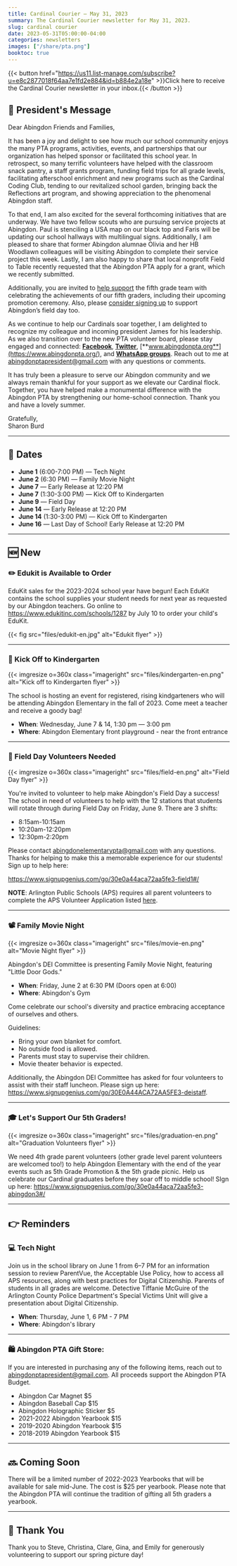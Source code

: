 ```yaml
---
title: Cardinal Courier — May 31, 2023
summary: The Cardinal Courier newsletter for May 31, 2023.
slug: cardinal courier
date: 2023-05-31T05:00:00-04:00
categories: newsletters
images: ["/share/pta.png"]
booktoc: true
---
```


{{< button href="https://us11.list-manage.com/subscribe?u=e8c2877018f64aa7e1fd2e884&id=b884e2a18e" >}}Click here to receive the Cardinal Courier newsletter in your inbox.{{< /button >}}

## 📝 President's Message

Dear Abingdon Friends and Families,

It has been a joy and delight to see how much our school community enjoys the many PTA programs, activities, events, and partnerships that our organization has helped sponsor or facilitated this school year. In retrospect, so many terrific volunteers have helped with the classroom snack pantry, a staff grants program, funding field trips for all grade levels, facilitating afterschool enrichment and new programs such as the Cardinal Coding Club, tending to our revitalized school garden, bringing back the Reflections art program, and showing appreciation to the phenomenal Abingdon staff.

To that end, I am also excited for the several forthcoming initiatives that are underway. We have two fellow scouts who are pursuing service projects at Abingdon. Paul is stenciling a USA map on our black top and Faris will be updating our school hallways with multilingual signs. Additionally, I am pleased to share that former Abingdon alumnae Olivia and her HB Woodlawn colleagues will be visiting Abingdon to complete their service project this week. Lastly, I am also happy to share that local nonprofit Field to Table recently requested that the Abingdon PTA apply for a grant, which we recently submitted. 

Additionally, you are invited to [help support](https://www.signupgenius.com/go/30e0a44aca72aa5fe3-abingdon3#/) the fifth grade team with celebrating the achievements of our fifth graders, including their upcoming promotion ceremony. Also, please [consider signing up](https://www.signupgenius.com/go/30e0a44aca72aa5fe3-field1#/) to support Abingdon’s field day too.

As we continue to help our Cardinals soar together, I am delighted to recognize my colleague and  incoming president James for his leadership. As we also transition over to the new PTA volunteer board, please stay engaged and connected:  [**Facebook**](https://www.facebook.com/AbingdonElementaryPTA), [**Twitter**](https://twitter.com/AbingdonPTA), [**www.abingdonpta.org**](https://www.abingdonpta.org/), and [**WhatsApp groups**](https://www.abingdonpta.org/whatsapp/). Reach out to me at abingdonptapresident@gmail.com with any questions or comments. 

It has truly been a pleasure to serve our Abingdon community and we always remain thankful for your support as we elevate our Cardinal flock. Together, you have helped make a monumental difference with the Abingdon PTA by strengthening our home-school connection. Thank you and have a lovely summer.

Gratefully,  
Sharon Burd

---

## 📅 Dates

- **June 1** (6:00-7:00 PM) — Tech Night
- **June 2** (6:30 PM) — Family Movie Night
- **June 7** — Early Release at 12:20 PM
- **June 7** (1:30-3:00 PM) — Kick Off to Kindergarten
- **June 9** — Field Day
- **June 14** — Early Release at 12:20 PM
- **June 14** (1:30-3:00 PM) — Kick Off to Kindergarten
- **June 16** — Last Day of School! Early Release at 12:20 PM

---

## 🆕 New

### ✏️ Edukit is Available to Order

EduKit sales for the 2023-2024 school year have begun! Each EduKit contains the school supplies your student needs for next year as requested by our Abingdon teachers. Go online to https://www.edukitinc.com/schools/1287 by July 10 to order your child's EduKit.

{{< fig src="files/edukit-en.jpg" alt="Edukit flyer" >}}

---

### 👋 Kick Off to Kindergarten

{{< imgresize o=360x class="imageright" src="files/kindergarten-en.png" alt="Kick off to Kindergarten flyer" >}}

The school is hosting an event for registered, rising kindgarteners who will be attending Abingdon Elementary in the fall of 2023. Come meet a teacher and receive a goody bag!

- **When**: Wednesday, June 7 & 14, 1:30 pm — 3:00 pm
- **Where**: Abingdon Elementary front playground - near the front entrance

<p style="clear:right;"></p>

---

### 🏃 Field Day Volunteers Needed

{{< imgresize o=360x class="imageright" src="files/field-en.png" alt="Field Day flyer" >}}

You're invited to volunteer to help make Abingdon's Field Day a success! The school in need of volunteers to help with the 12 stations that students will rotate through during Field Day on Friday, June 9. There are 3 shifts:

- 8:15am-10:15am
- 10:20am-12:20pm
- 12:30pm-2:20pm

Please contact abingdonelementarypta@gmail.com with any questions. Thanks for helping to make this a memorable experience for our students! Sign up to help here:

https://www.signupgenius.com/go/30e0a44aca72aa5fe3-field1#/

**NOTE**:  Arlington Public Schools (APS) requires all parent volunteers to complete the APS Volunteer Application listed [here](https://abingdon.apsva.us/families/volunteer/).

<p style="clear:right;"></p>

---

### 📽️ Family Movie Night

{{< imgresize o=360x class="imageright" src="files/movie-en.png" alt="Movie Night flyer" >}}

Abingdon's DEI Committee is presenting Family Movie Night, featuring "Little Door Gods." 

- **When**: Friday, June 2 at 6:30 PM (Doors open at 6:00)
- **Where**: Abingdon's Gym

Come celebrate our school's diversity and practice embracing acceptance of ourselves and others.

Guidelines:
- Bring your own blanket for comfort.
- No outside food is allowed.
- Parents must stay to supervise their children.
- Movie theater behavior is expected.

Additionally, the Abingdon DEI Committee has asked for four volunteers to assist with their staff luncheon. Please sign up here: https://www.signupgenius.com/go/30E0A44ACA72AA5FE3-deistaff. 

<p style="clear:right;"></p>

---

### 🎓 Let's Support Our 5th Graders!

{{< imgresize o=360x class="imageright" src="files/graduation-en.png" alt="Graduation Volunteers flyer" >}}

We need 4th grade parent volunteers (other grade level parent volunteers are welcomed too!) to help Abingdon Elementary with the end of the year events such as 5th Grade Promotion & the 5th grade picnic. Help us celebrate our Cardinal graduates before they soar off to middle school! SIgn up here: https://www.signupgenius.com/go/30e0a44aca72aa5fe3-abingdon3#/

<p style="clear:right;"></p>

---

## 👉 Reminders

### 💻 Tech Night

Join us in the school library on June 1 from 6–7 PM for an information session to review ParentVue, the Acceptable Use Policy, how to access all APS resources, along with best practices for Digital Citizenship. Parents of students in all grades are welcome. Detective Tiffanie McGuire of the Arlington County Police Department's Special Victims Unit will give a presentation about Digital Citizenship.

- **When**: Thursday, June 1, 6 PM - 7 PM
- **Where**: Abingdon's library

---

### 🛍️ Abingdon PTA Gift Store: 
If you are interested in purchasing any of the following items, reach out to abingdonptapresident@gmail.com. All proceeds support the Abingdon PTA Budget.

- Abingdon Car Magnet $5
- Abingdon Baseball Cap $15
- Abingdon Holographic Sticker $5
- 2021-2022 Abingdon Yearbook $15
- 2019-2020 Abingdon Yearbook $15
- 2018-2019 Abingdon Yearbook $15

---

## 🔜 Coming Soon
There will be a limited number of 2022-2023 Yearbooks that will be available for sale mid-June. The cost is $25 per yearbook. Please note that the Abingdon PTA will continue the tradition of gifting all 5th graders a yearbook.

---

## 🙏 Thank You
Thank you to Steve, Christina, Clare, Gina, and Emily for generously volunteering to support our spring picture day!
